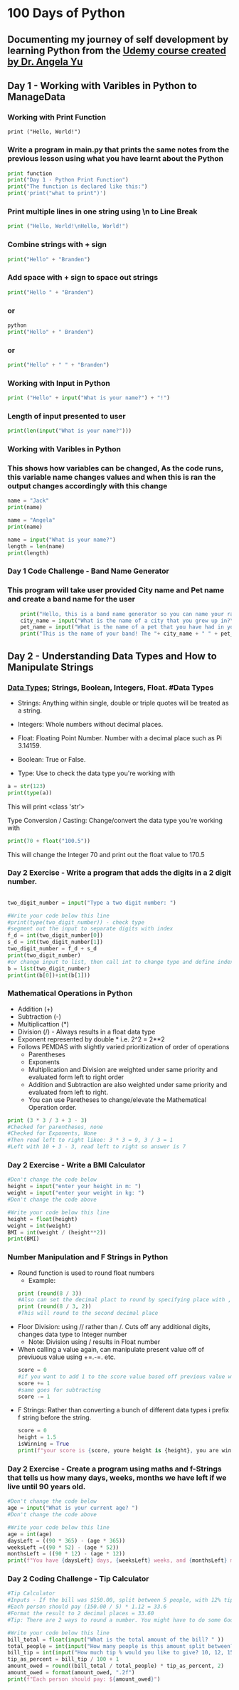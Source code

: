 # 100 Days of Python
## Documenting my journey of self development by learning Python from the [Udemy course created by Dr. Angela Yu](https://www.udemy.com/course/100-days-of-code/) 

## Day 1 - Working with Varibles in Python to ManageData
### Working with Print Function

    print ("Hello, World!")

### Write a program in main.py that prints the same notes from the previous lesson using what you have learnt about the Python 
``` python  
print function
print("Day 1 - Python Print Function")
print("The function is declared like this:")
print('print("what to print")')
```
### Print multiple lines in one string using \n to Line Break
``` python
print ("Hello, World!\nHello, World!")
```
### Combine strings with + sign
``` python
print("Hello" + "Branden")
```
### Add space with + sign to space out strings
``` python
print("Hello " + "Branden")
```
### or
``` python
python
print("Hello" + " Branden")
```
### or
``` python
print("Hello" + " " + "Branden")
```
### Working with Input in Python
``` python
print ("Hello" + input("What is your name?") + "!")
```
### Length of input presented to user
``` python
print(len(input("What is your name?")))
```
### Working with Varibles in Python 
### This shows how variables can be changed, As the code runs, this variable name changes values and when this is ran the output changes accordingly with this change
``` python
name = "Jack"
print(name)

name = "Angela"
print(name)

name = input("What is your name?")
length = len(name)
print(length)
```
### Day 1 Code Challenge - Band Name Generator
### This program will take user provided City name and Pet name and create a band name for the user
``` python
    print("Hello, this is a band name generator so you can name your rad new band!")
    city_name = input("What is the name of a city that you grew up in?\n ")
    pet_name = input("What is the name of a pet that you have had in your life?\n ")
    print("This is the name of your band! The "+ city_name + " " + pet_name + "'s")
```
##  Day 2 - Understanding Data Types and How to Manipulate Strings

### [Data Types;](https://www.w3schools.com/python/python_datatypes.asp) Strings, Boolean, Integers, Float. #Data Types

* Strings: Anything within single, double or triple quotes will be treated as a string.

* Integers: Whole numbers without decimal places.

* Float: Floating Point Number. Number with a decimal place such as Pi 3.14159.

* Boolean: True or False.

* Type: Use to check the data type you're working with
``` python
a = str(123)
print(type(a))
```
This will print <class 'str'>

Type Conversion / Casting: Change/convert the data type you're working with
``` python
print(70 + float("100.5"))
```
This will change the Integer 70 and print out the float value to 170.5

### Day 2 Exercise - Write a program that adds the digits in a 2 digit number.
```python

two_digit_number = input("Type a two digit number: ")

#Write your code below this line
#print(type(two_digit_number)) - check type
#segment out the input to separate digits with index
f_d = int(two_digit_number[0])
s_d = int(two_digit_number[1])
two_digit_number = f_d + s_d
print(two_digit_number)
#or change input to list, then call int to change type and define index place for digits 
b = list(two_digit_number)
print(int(b[0])+int(b[1]))
```
### Mathematical Operations in Python

* Addition (+)
* Subtraction (-) 
* Multiplicattion (*)
* Division (/) - Always results in a float data type
* Exponent represented by double * i.e. 2^2 = 2**2
* Follows PEMDAS with slightly varied prioritization of order of operations
  - Parentheses
  - Exponents
  - Multiplication and Division are weighted under same priority and evaluated form left to right order
  - Addition and Subtraction are also weighted under same priority and evaluated from left to right.
  - You can use Paretheses to change/elevate the Mathematical Operation order.
``` python
print (3 * 3 / 3 + 3 - 3)
#Checked for parentheses, none
#Checked for Exponents, None
#Then read left to right likee: 3 * 3 = 9, 3 / 3 = 1
#Left with 10 + 3 - 3, read left to right so answer is 7
```
### Day 2 Exercise - Write a BMI Calculator
``` python
#Don't change the code below
height = input("enter your height in m: ")
weight = input("enter your weight in kg: ")
#Don't change the code above

#Write your code below this line
height = float(height)
weight = int(weight)
BMI = int(weight / (height**2))
print(BMI)
```
### Number Manipulation and F Strings in Python 

* Round function is used to round float numbers
  - Example:
  ``` python
  print (round(8 / 3))
  #Also can set the decimal plact to round by specifying place with , [insert_integer]
  print (round(8 / 3, 2))
  #This will round to the second decimal place
  ```
* Floor Division: using // rather than /. Cuts off any additional digits, changes data type to Integer number
  - Note: Division using / results in Float number
* When calling a value again, can manipulate present value off of previuous value using +=.-=. etc.
  ``` python
  score = 0
  #if you want to add 1 to the score value based off previous value write this
  score += 1
  #same goes for subtracting
  score -= 1
  ```
* F Strings: Rather than converting a bunch of different data types i prefix f string before the string.
    ``` python
    score = 0
    height = 1.5
    isWinning = True
    print(f"your score is {score, youre height is {height}, you are winning is {isWinning}")
    ```
### Day 2 Exercise - Create a program using maths and f-Strings that tells us how many days, weeks, months we have left if we live until 90 years old.
``` python
#Don't change the code below
age = input("What is your current age? ")
#Don't change the code above

#Write your code below this line
age = int(age)
daysLeft = ((90 * 365) - (age * 365))
weeksLeft =((90 * 52) - (age * 52))
monthsLeft = ((90 * 12) - (age * 12))
print(f"You have {daysLeft} days, {weeksLeft} weeks, and {monthsLeft} months left.")
```
### Day 2 Coding Challenge - Tip Calculator

``` python
#Tip Calculator
#Inputs - If the bill was $150.00, split between 5 people, with 12% tip. 
#Each person should pay (150.00 / 5) * 1.12 = 33.6
#Format the result to 2 decimal places = 33.60
#Tip: There are 2 ways to round a number. You might have to do some Googling to solve this.

#Write your code below this line
bill_total = float(input("What is the total amount of the bill? " ))
total_people = int(input("How many people is this amount split between? "))
bill_tip = int(input("How much tip % would you like to give? 10, 12, 15, or 20? "))
tip_as_percent = bill_tip / 100 + 1
amount_owed = round((bill_total / total_people) * tip_as_percent, 2)
amount_owed = format(amount_owed, ".2f")
print(f"Each person should pay: ${amount_owed}")
```

